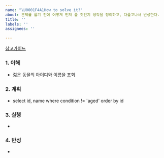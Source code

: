 ```yaml
---
name: "\U0001F4A1How to solve it?"
about: 문제를 풀기 전에 어떻게 먼저 풀 것인지 생각을 정리하고, 다풀고나서 반성한다.
title: ''
labels: ''
assignees: ''

---
```


[참고가이드](https://megaptera.notion.site/6-5f9b4105eb0748fd8f8baa631d92d6ea)

### 1. 이해
- 젊은 동물의 아이디와 이름을 조회

### 2. 계획
- select id, name where condition != 'aged' order by id

### 3. 실행
- 

### 4. 반성
-
